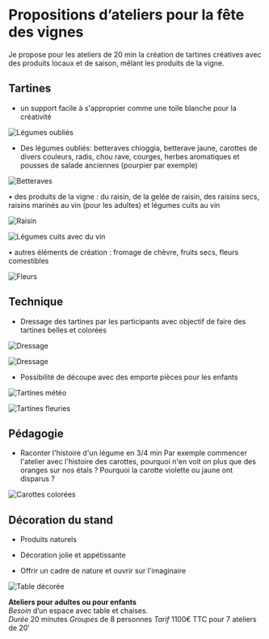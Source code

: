 # Propositions d’ateliers pour la fête des vignes


Je propose pour les ateliers de 20 min la création de tartines créatives avec des produits locaux et de saison, mêlant les produits de la vigne.


## Tartines


*	un support facile à s'approprier comme une toile blanche pour la créativité

 ![Légumes oubliés](https://github.com/bndct-lmbrt/ateliers/blob/master/medias/legumes-oublies.jpg)

*	Des légumes oubliés: betteraves chioggia, betterave jaune, carottes de divers couleurs, radis, chou rave, courges, herbes aromatiques et pousses de salade anciennes (pourpier par exemple)

 ![Betteraves](https://github.com/bndct-lmbrt/ateliers/blob/master/medias/betteraves.jpg)

•	des produits de la vigne : du raisin, de la gelée de raisin, des raisins secs, raisins marinés au vin (pour les adultes) et légumes cuits au vin 

 ![Raisin](https://github.com/bndct-lmbrt/ateliers/blob/master/medias/raisins.jpg)

 ![Légumes cuits avec du vin](https://github.com/bndct-lmbrt/ateliers/blob/master/medias/legumes-cuits-vin.jpg)

•	autres éléments de création : fromage de chèvre, fruits secs, fleurs comestibles

![Fleurs](https://github.com/bndct-lmbrt/ateliers/blob/master/medias/tartines-fleurs.jpg)
 

## Technique


*	Dressage des tartines par les participants avec objectif de faire des tartines belles et colorées

 ![Dressage](https://github.com/bndct-lmbrt/ateliers/blob/master/medias/dressage.jpg)

 ![Dressage](https://github.com/bndct-lmbrt/ateliers/blob/master/medias/radis.jpg)

* Possibilité de découpe avec des emporte pièces pour les enfants

 ![Tartines météo](https://github.com/bndct-lmbrt/ateliers/blob/master/medias/meteo-tartines.jpg)

 ![Tartines fleuries](https://github.com/bndct-lmbrt/ateliers/blob/master/medias/tartines-printemps.jpg)



## Pédagogie


*	Raconter l'histoire d'un légume en 3/4 min
Par exemple commencer l'atelier avec l'histoire des carottes, pourquoi n'en voit on plus que des oranges sur nos étals ? Pourquoi la carotte violette ou jaune ont disparus ?

 ![Carottes colorées](https://github.com/bndct-lmbrt/ateliers/blob/master/medias/carottes-couleurs.jpg)

## Décoration du stand

*	Produits naturels

*	Décoration jolie et appétissante

*	Offrir un cadre de nature et ouvrir sur l'imaginaire


 ![Table décorée](https://github.com/bndct-lmbrt/ateliers/blob/master/medias/table-nature.png)


**Ateliers pour adultes ou pour enfants**  
*Besoin* d’un espace avec table et chaises.  
*Durée* 20 minutes 
*Groupes* de 8 personnes 
*Tarif* 1100€ TTC pour 7 ateliers de 20'